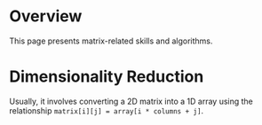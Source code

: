 # Overview
This page presents matrix-related skills and algorithms.

# Dimensionality Reduction
Usually, it involves converting a 2D matrix into a 1D array using the relationship `matrix[i][j] = array[i * columns + j]`.